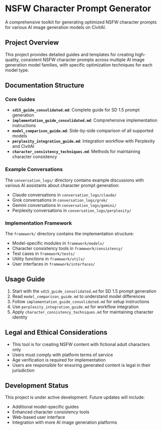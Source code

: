 # NSFW Character Prompt Generator

A comprehensive toolkit for generating optimized NSFW character prompts for various AI image generation models on CivitAI.

## Project Overview

This project provides detailed guides and templates for creating high-quality, consistent NSFW character prompts across multiple AI image generation model families, with specific optimization techniques for each model type.

## Documentation Structure

### Core Guides
- **`sd15_guide_consolidated.md`**: Complete guide for SD 1.5 prompt generation
- **`implementation_guide_consolidated.md`**: Comprehensive implementation instructions
- **`model_comparison_guide.md`**: Side-by-side comparison of all supported models
- **`perplexity_integration_guide.md`**: Integration workflow with Perplexity and CivitAI
- **`character_consistency_techniques.md`**: Methods for maintaining character consistency

### Example Conversations
The `conversation_logs/` directory contains example discussions with various AI assistants about character prompt generation:
- Claude conversations in `conversation_logs/claude/`
- Grok conversations in `conversation_logs/grok/`
- Gemini conversations in `conversation_logs/gemini/`
- Perplexity conversations in `conversation_logs/perplexity/`

### Implementation Framework
The `framework/` directory contains the implementation structure:
- Model-specific modules in `framework/models/`
- Character consistency tools in `framework/consistency/`
- Test cases in `framework/tests/`
- Utility functions in `framework/utils/`
- User interfaces in `framework/interfaces/`

## Usage Guide

1. Start with the `sd15_guide_consolidated.md` for SD 1.5 prompt generation
2. Read `model_comparison_guide.md` to understand model differences
3. Follow `implementation_guide_consolidated.md` for setup instructions
4. Use `perplexity_integration_guide.md` for workflow integration
5. Apply `character_consistency_techniques.md` for maintaining character identity

## Legal and Ethical Considerations

- This tool is for creating NSFW content with fictional adult characters only
- Users must comply with platform terms of service
- Age verification is required for implementation
- Users are responsible for ensuring generated content is legal in their jurisdiction

## Development Status

This project is under active development. Future updates will include:
- Additional model-specific guides
- Enhanced character consistency tools
- Web-based user interface
- Integration with more AI image generation platforms 